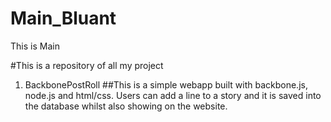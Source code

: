 # Main_Bluant
This is Main 

#This is a repository of all my project

1. BackbonePostRoll 
  ##This is a simple webapp built with backbone.js, node.js and html/css. Users can add a line to a story and it is saved into the database whilst also  showing on the website.
